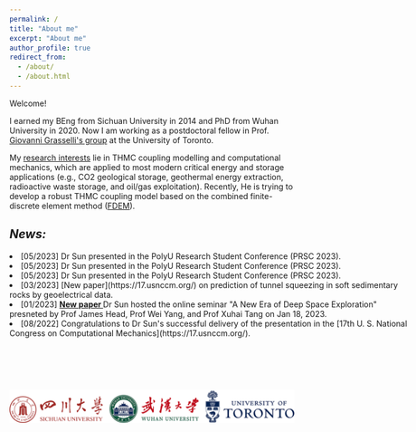 ```yaml
---
permalink: /
title: "About me"
excerpt: "About me"
author_profile: true
redirect_from: 
  - /about/
  - /about.html
---
```


Welcome!

I earned my BEng from Sichuan University in 2014 and PhD from Wuhan University in 2020. Now I am working as a postdoctoral fellow in Prof. [Giovanni Grasselli's group](https://geogroup.utoronto.ca/) at the University of Toronto. 


My [research interests](research) lie in THMC coupling modelling and computational mechanics, which are applied to most modern critical energy and storage applications (e.g., CO2 geological storage, geothermal energy extraction, radioactive waste storage, and oil/gas exploitation). Recently, He is trying to develop a robust THMC coupling model based on the combined finite-discrete element method ([FDEM](software)).


<!-- NEWS =============================-->

## _News:_

<div style="height:200px;width:720px;overflow:auto;">

  <li> [05/2023] Dr Sun presented in the PolyU Research Student Conference (PRSC 2023). </li>
  
  <li> [05/2023] Dr Sun presented in the PolyU Research Student Conference (PRSC 2023). </li>

  <li> [05/2023] Dr Sun presented in the PolyU Research Student Conference (PRSC 2023). </li>

  <li> [03/2023] [New paper](https://17.usnccm.org/) on prediction of tunnel squeezing in soft sedimentary rocks by geoelectrical data. </li>

  <li> [01/2023] <b><a href="https://doi.org/10.1016/j.ijrmms.2023.105392"target="_blank">New paper <i class="fa fa-external-link"></i></a></b> Dr Sun hosted the online seminar "A New Era of Deep Space Exploration" presneted by Prof James Head, Prof Wei Yang, and Prof Xuhai Tang on Jan 18, 2023. </li>

  <li>  [08/2022] Congratulations to Dr Sun's successful delivery of the presentation in the [17th U. S. National Congress on Computational Mechanics](https://17.usnccm.org/). </li>

</div>


&nbsp;
&nbsp;

<centre>
    <img src="/images/Ulogo.png" style = "float:right" 
high = 20> 
<centre>